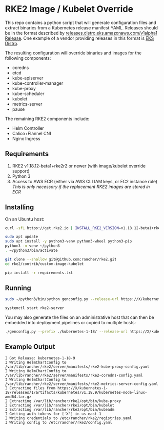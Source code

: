 RKE2 Image / Kubelet Override
=====

This repo contains a python script that will generate configuration files and extract binaries from a Kubernetes release manifest YAML.
Releases should be in the format described by [releases.distro.eks.amazonaws.com/v1alpha1 Release](https://github.com/aws/eks-distro-build-tooling/blob/main/release/config/crds/distro.eks.amazonaws.com_releases.yaml).
One example of a vendor providing releases in this format is [EKS Distro](https://github.com/aws/eks-distro#releases).

The resulting configuration will override binaries and images for the following components:
* coredns
* etcd
* kube-apiserver
* kube-controller-manager
* kube-proxy
* kube-scheduler
* kubelet
* metrics-server
* pause

The remaining RKE2 components include:
* Helm Controller
* Calico+Flannel CNI
* Nginx Ingress

Requirements
----

1. RKE2 v1.18.12-beta1+rke2r2 or newer (with image/kubelet override support)
1. Python 3
1. Access to AWS ECR (either via AWS CLI IAM keys, or EC2 instance role)
    *This is only necessary if the replacement RKE2 images are stored in ECR*

Installing
-----

On an Ubuntu host:

```bash
curl -sfL https://get.rke2.io | INSTALL_RKE2_VERSION=v1.18.12-beta1+rke2r2 sh -

sudo apt update
sudo apt install -y python3-venv python3-wheel python3-pip
python3 -m venv ~/python3
. ~/python3/bin/activate

git clone --shallow git@github.com:rancher/rke2.git
cd rke2/contrib/custom-image-kubelet

pip install -r requirements.txt
```

Running
-----

```bash
sudo ~/python3/bin/python genconfig.py --release-url https://X/kubernetes-1-18/kubernetes-1-18.yaml

systemctl start rke2-server
```

You may also generate the files on an administrative host that can then be embedded into deployment pipelines or copied to multiple hosts:

```bash
./genconfig.py --prefix ./kubernetes-1-18/ --release-url https://X/kubernetes-1-18/kubernetes-1-18.yaml
```

Example Output
-----

```
I Got Release: kubernetes-1-18-9
I Writing HelmChartConfig to /var/lib/rancher/rke2/server/manifests/rke2-kube-proxy-config.yaml
I Writing HelmChartConfig to /var/lib/rancher/rke2/server/manifests/rke2-coredns-config.yaml
I Writing HelmChartConfig to /var/lib/rancher/rke2/server/manifests/rke2-metrics-server-config.yaml
I Extracting files from https://X/kubernetes-1-18/releases/1/artifacts/kubernetes/v1.18.9/kubernetes-node-linux-amd64.tar.gz
I Extracting /var/lib/rancher/rke2/opt/bin/kube-proxy
I Extracting /var/lib/rancher/rke2/opt/bin/kubelet
I Extracting /var/lib/rancher/rke2/opt/bin/kubeadm
I Getting auth tokens for ['X'] in us-east-1
I Writing credentials to /etc/rancher/rke2/registries.yaml
I Writing config to /etc/rancher/rke2/config.yaml
```
